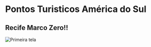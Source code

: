 
  # Pontos Turisticos América do Sul</h1>
  ## Recife Marco Zero!!
![Primeira tela](https://raw.githubusercontent.com/PaulaSena/Grade/ConteudoCurso/HTML%20e%20CSS/Desafios/Desenvolvimento3/Recife/lugaresTuristicos/Recife/Recife.gif "Tela Recife")
